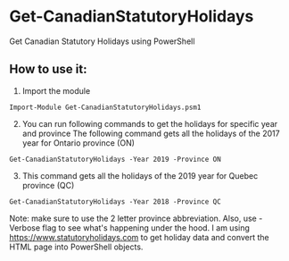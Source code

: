 # Get-CanadianStatutoryHolidays
Get Canadian Statutory Holidays using PowerShell 


## How to use it:
1. Import the module
 ```
 Import-Module Get-CanadianStatutoryHolidays.psm1
 ```

2. You can run following commands to get the holidays for specific year and province
The following command gets all the holidays of the 2017 year for Ontario province (ON)
```
Get-CanadianStatutoryHolidays -Year 2019 -Province ON
```

3. This command gets all the holidays of the 2019 year for Quebec province (QC)
```
Get-CanadianStatutoryHolidays -Year 2018 -Province QC
```

Note: make sure to use the 2 letter province abbreviation. Also, use -Verbose flag to see what's happening under the hood. I am using https://www.statutoryholidays.com to get holiday data and convert the HTML page into PowerShell objects.

